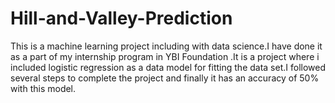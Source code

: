 # Hill-and-Valley-Prediction
This is a machine learning project including with data science.I have done it as a part of my internship program in YBI Foundation .It is a project where i included logistic regression as a data model for fitting the data set.I followed several steps to complete the project and finally it has an accuracy of 50% with this model.
